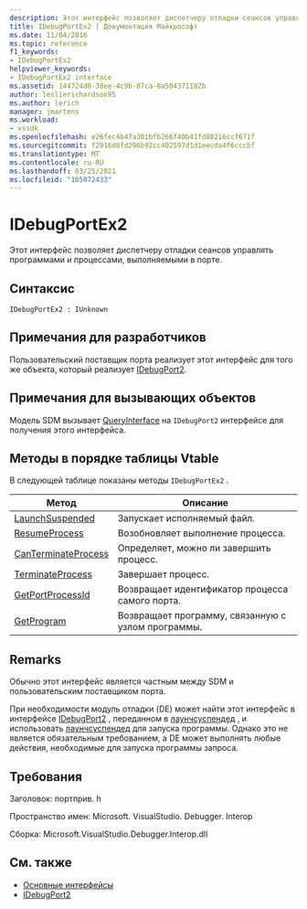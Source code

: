 ```yaml
---
description: Этот интерфейс позволяет диспетчеру отладки сеансов управлять программами и процессами, выполняемыми в порте.
title: IDebugPortEx2 | Документация Майкрософт
ms.date: 11/04/2016
ms.topic: reference
f1_keywords:
- IDebugPortEx2
helpviewer_keywords:
- IDebugPortEx2 interface
ms.assetid: 144724d0-38ee-4c9b-87ca-8a504371182b
author: leslierichardson95
ms.author: lerich
manager: jmartens
ms.workload:
- vssdk
ms.openlocfilehash: e26fec4b47a301bfb266f40b41fd88216ccf671f
ms.sourcegitcommit: f2916d8fd296b92cc402597d1d1eecda4f6cccbf
ms.translationtype: MT
ms.contentlocale: ru-RU
ms.lasthandoff: 03/25/2021
ms.locfileid: "105072433"
---
```

# <a name="idebugportex2"></a>IDebugPortEx2
Этот интерфейс позволяет диспетчеру отладки сеансов управлять программами и процессами, выполняемыми в порте.

## <a name="syntax"></a>Синтаксис

```
IDebugPortEx2 : IUnknown
```

## <a name="notes-for-implementers"></a>Примечания для разработчиков
 Пользовательский поставщик порта реализует этот интерфейс для того же объекта, который реализует [IDebugPort2](../../../extensibility/debugger/reference/idebugport2.md).

## <a name="notes-for-callers"></a>Примечания для вызывающих объектов
 Модель SDM вызывает [QueryInterface](/cpp/atl/queryinterface) на `IDebugPort2` интерфейсе для получения этого интерфейса.

## <a name="methods-in-vtable-order"></a>Методы в порядке таблицы Vtable
 В следующей таблице показаны методы `IDebugPortEx2` .

|Метод|Описание|
|------------|-----------------|
|[LaunchSuspended](../../../extensibility/debugger/reference/idebugportex2-launchsuspended.md)|Запускает исполняемый файл.|
|[ResumeProcess](../../../extensibility/debugger/reference/idebugportex2-resumeprocess.md)|Возобновляет выполнение процесса.|
|[CanTerminateProcess](../../../extensibility/debugger/reference/idebugportex2-canterminateprocess.md)|Определяет, можно ли завершить процесс.|
|[TerminateProcess](../../../extensibility/debugger/reference/idebugportex2-terminateprocess.md)|Завершает процесс.|
|[GetPortProcessId](../../../extensibility/debugger/reference/idebugportex2-getportprocessid.md)|Возвращает идентификатор процесса самого порта.|
|[GetProgram](../../../extensibility/debugger/reference/idebugportex2-getprogram.md)|Возвращает программу, связанную с узлом программы.|

## <a name="remarks"></a>Remarks
 Обычно этот интерфейс является частным между SDM и пользовательским поставщиком порта.

 При необходимости модуль отладки (DE) может найти этот интерфейс в интерфейсе [IDebugPort2](../../../extensibility/debugger/reference/idebugport2.md) , переданном в [лаунчсуспендед](../../../extensibility/debugger/reference/idebugenginelaunch2-launchsuspended.md) , и использовать [лаунчсуспендед](../../../extensibility/debugger/reference/idebugportex2-launchsuspended.md) для запуска программы. Однако это не является обязательным требованием, а DE может выполнять любые действия, необходимые для запуска программы запроса.

## <a name="requirements"></a>Требования
 Заголовок: портприв. h

 Пространство имен: Microsoft. VisualStudio. Debugger. Interop

 Сборка: Microsoft.VisualStudio.Debugger.Interop.dll

## <a name="see-also"></a>См. также
- [Основные интерфейсы](../../../extensibility/debugger/reference/core-interfaces.md)
- [IDebugPort2](../../../extensibility/debugger/reference/idebugport2.md)
